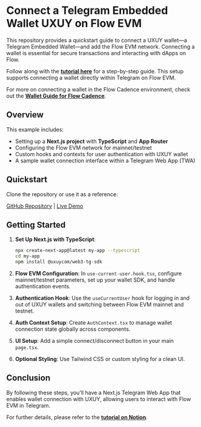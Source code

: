 # Connect a Telegram Embedded Wallet UXUY on Flow EVM

This repository provides a quickstart guide to connect a UXUY wallet—a Telegram Embedded Wallet—and add the Flow EVM network. Connecting a wallet is essential for secure transactions and interacting with dApps on Flow.

Follow along with the **[tutorial here](https://www.notion.so/Connect-a-Telegram-Embedded-Wallet-UXUY-on-Flow-EVM-13e1aee12324809c800fda6c3186d10e)** for a step-by-step guide. This setup supports connecting a wallet directly within Telegram on Flow EVM.

For more on connecting a wallet in the Flow Cadence environment, check out the **[Wallet Guide for Flow Cadence](https://flowfoundation.notion.site/Connect-a-Wallet-on-Flow-Blockchain-Cadence-Environment-13e1aee1232480e59f74ef956f6a1ddd)**.

## Overview

This example includes:
- Setting up a **Next.js project** with **TypeScript** and **App Router**
- Configuring the Flow EVM network for mainnet/testnet
- Custom hooks and contexts for user authentication with UXUY wallet
- A sample wallet connection interface within a Telegram Web App (TWA)

## Quickstart

Clone the repository or use it as a reference:

[GitHub Repository](https://github.com/bz-hashtag-0780/embedded-telegram-wallet-connect) | [Live Demo](http://t.me/FlowTelegramTestBot/embeddedwallet)

## Getting Started

1. **Set Up Next.js with TypeScript**:
   ```bash
   npx create-next-app@latest my-app --typescript
   cd my-app
   npm install @uxuycom/web3-tg-sdk
   ```

2. **Flow EVM Configuration**:
   In `use-current-user.hook.tsx`, configure mainnet/testnet parameters, set up your wallet SDK, and handle authentication events.

3. **Authentication Hook**:
   Use the `useCurrentUser` hook for logging in and out of UXUY wallets and switching between Flow EVM mainnet and testnet.

4. **Auth Context Setup**:
   Create `AuthContext.tsx` to manage wallet connection state globally across components.

5. **UI Setup**:
   Add a simple connect/disconnect button in your main `page.tsx`.

6. **Optional Styling**:
   Use Tailwind CSS or custom styling for a clean UI.

## Conclusion

By following these steps, you’ll have a Next.js Telegram Web App that enables wallet connection with UXUY, allowing users to interact with Flow EVM in Telegram.

For further details, please refer to the **[tutorial on Notion](https://www.notion.so/Connect-a-Telegram-Embedded-Wallet-UXUY-on-Flow-EVM-13e1aee12324809c800fda6c3186d10e)**.

